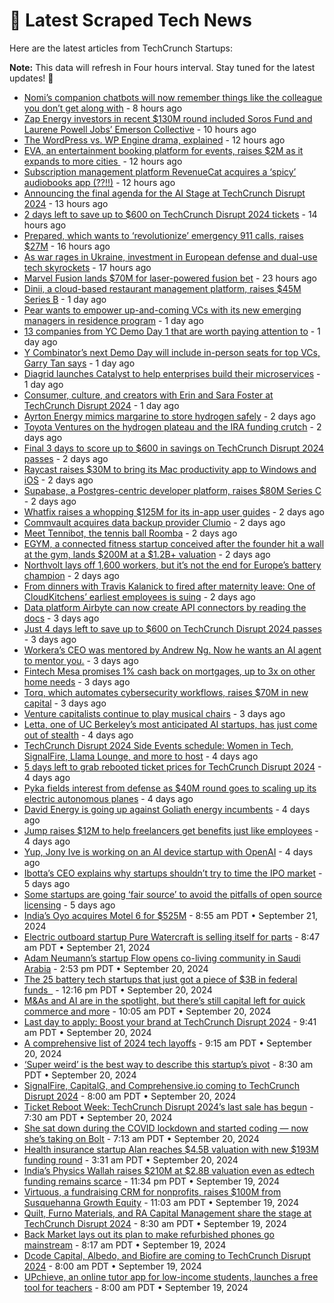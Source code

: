 
# 📰 Latest Scraped Tech News

Here are the latest articles from TechCrunch Startups:

**Note:** This data will refresh in Four hours interval. Stay tuned for the latest updates! 🔄
- [Nomi’s companion chatbots will now remember things like the colleague you don’t get along with](https://techcrunch.com/2024/09/26/nomi-ai-wants-to-make-the-most-emotionally-intelligent-chatbots-on-the-market/) - 8 hours ago
- [Zap Energy investors in recent $130M round included Soros Fund and Laurene Powell Jobs’ Emerson Collective](https://techcrunch.com/2024/09/26/zap-energy-investors-in-recent-130m-round-included-soros-fund-and-laurene-powell-jobs-emerson-collective/) - 10 hours ago
- [The WordPress vs. WP Engine drama, explained](https://techcrunch.com/2024/09/26/wordpress-vs-wp-engine-drama-explained/) - 12 hours ago
- [EVA, an entertainment booking platform for events, raises $2M as it expands to more cities ](https://techcrunch.com/2024/09/26/eva-entertainment-booking-platform-raises-2m-expands-to-more-cities/) - 12 hours ago
- [Subscription management platform RevenueCat acquires a ‘spicy’ audiobooks app (??!!)](https://techcrunch.com/2024/09/26/subscription-management-platform-revenuecat-acquires-a-spicy-audiobooks-app/) - 12 hours ago
- [Announcing the final agenda for the AI Stage at TechCrunch Disrupt 2024](https://techcrunch.com/2024/09/26/announcing-the-final-agenda-for-the-ai-stage-at-techcrunch-disrupt-2024/) - 13 hours ago
- [2 days left to save up to $600 on TechCrunch Disrupt 2024 tickets](https://techcrunch.com/2024/09/26/2-days-left-to-save-up-to-600-on-techcrunch-disrupt-2024-tickets/) - 14 hours ago
- [Prepared, which wants to ‘revolutionize’ emergency 911 calls, raises $27M](https://techcrunch.com/2024/09/26/prepared-which-lets-911-dispatchers-text-and-video-chat-with-callers-raises-27m/) - 16 hours ago
- [As war rages in Ukraine, investment in European defense and dual-use tech skyrockets](https://techcrunch.com/2024/09/26/as-war-rages-in-ukraine-investment-in-european-defense-and-dual-use-tech-skyrockets/) - 17 hours ago
- [Marvel Fusion lands $70M for laser-powered fusion bet](https://techcrunch.com/2024/09/25/marvel-fusion-lands-70m-for-laser-powered-fusion-bet/) - 23 hours ago
- [Dinii, a cloud-based restaurant management platform, raises $45M Series B](https://techcrunch.com/2024/09/25/dinii-a-cloud-based-restaurant-management-platform-raises-45m-series-b/) - 1 day ago
- [Pear wants to empower up-and-coming VCs with its new emerging managers in residence program](https://techcrunch.com/2024/09/25/pear-wants-to-empower-up-and-coming-vcs-with-its-new-emerging-managers-in-residence-program/) - 1 day ago
- [13 companies from YC Demo Day 1 that are worth paying attention to](https://techcrunch.com/2024/09/25/13-companies-from-yc-demo-day-1-that-are-worth-paying-attention-to/) - 1 day ago
- [Y Combinator’s next Demo Day will include in-person seats for top VCs, Garry Tan says](https://techcrunch.com/2024/09/25/y-combinators-next-demo-day-will-include-in-person-seats-for-top-vcs-garry-tan-says/) - 1 day ago
- [Diagrid launches Catalyst to help enterprises build their microservices](https://techcrunch.com/2024/09/25/diagrid-launches-catalyst-to-help-enterprises-build-their-microservices/) - 1 day ago
- [Consumer, culture, and creators with Erin and Sara Foster at TechCrunch Disrupt 2024](https://techcrunch.com/2024/09/25/consumer-culture-and-creators-with-erin-and-sara-foster-at-techcrunch-disrupt-2024/) - 1 day ago
- [Ayrton Energy mimics margarine to store hydrogen safely](https://techcrunch.com/2024/09/25/ayrton-energy-mimics-margarine-to-store-hydrogen-safely/) - 2 days ago
- [Toyota Ventures on the hydrogen plateau and the IRA funding crutch](https://techcrunch.com/podcast/toyota-ventures-on-the-hydrogen-plateau-and-the-ira-funding-crutch/) - 2 days ago
- [Final 3 days to score up to $600 in savings on TechCrunch Disrupt 2024 passes](https://techcrunch.com/2024/09/25/final-3-days-to-score-up-to-600-in-savings-on-techcrunch-disrupt-2024-passes/) - 2 days ago
- [Raycast raises $30M to bring its Mac productivity app to Windows and iOS](https://techcrunch.com/2024/09/25/raycast-raises-30m-to-bring-its-mac-productivity-app-to-windows-and-ios/) - 2 days ago
- [Supabase, a Postgres-centric developer platform, raises $80M Series C](https://techcrunch.com/2024/09/25/supabase-a-postgres-centric-developer-platform-raises-80m-series-c/) - 2 days ago
- [Whatfix raises a whopping $125M for its in-app user guides](https://techcrunch.com/2024/09/25/whatfix-raises-125m-to-provide-in-app-guides-to-users/) - 2 days ago
- [Commvault acquires data backup provider Clumio](https://techcrunch.com/2024/09/24/commvault-acquires-data-backup-provider-clumio/) - 2 days ago
- [Meet Tennibot, the tennis ball Roomba](https://techcrunch.com/podcast/meet-tennibot-the-tennis-ball-roomba/) - 2 days ago
- [EGYM, a connected fitness startup conceived after the founder hit a wall at the gym, lands $200M at a $1.2B+ valuation](https://techcrunch.com/2024/09/24/egym-a-connected-fitness-startup-conceived-after-the-founder-hit-a-wall-at-the-gym-is-ramping-up-with-200m-at-a-1-2b-valuation/) - 2 days ago
- [Northvolt lays off 1,600 workers, but it’s not the end for Europe’s battery champion](https://techcrunch.com/2024/09/24/northvolt-lays-off-1600-workers-but-its-not-the-end-for-europes-battery-champion/) - 2 days ago
- [From dinners with Travis Kalanick to fired after maternity leave: One of CloudKitchens’ earliest employees is suing](https://techcrunch.com/2024/09/24/travis-kalanick-cloudkitchens-lawsuit-wrongful-termination-pregnant/) - 2 days ago
- [Data platform Airbyte can now create API connectors by reading the docs](https://techcrunch.com/2024/09/24/data-platform-airbyte-can-now-create-api-connectors-by-reading-the-docs/) - 3 days ago
- [Just 4 days left to save up to $600 on TechCrunch Disrupt 2024 passes](https://techcrunch.com/2024/09/24/just-4-days-left-to-save-up-to-600-on-techcrunch-disrupt-2024-passes/) - 3 days ago
- [Workera’s CEO was mentored by Andrew Ng. Now he wants an AI agent to mentor you.](https://techcrunch.com/2024/09/24/workeras-ceo-was-mentored-by-andrew-ng-now-he-wants-an-ai-agent-to-mentor-you/) - 3 days ago
- [Fintech Mesa promises 1% cash back on mortgages, up to 3x on other home needs](https://techcrunch.com/2024/09/24/fintech-mesa-promises-1-cash-back-on-mortgages-up-to-3x-on-other-home-needs/) - 3 days ago
- [Torq, which automates cybersecurity workflows, raises $70M in new capital](https://techcrunch.com/2024/09/24/torq-which-automates-cybersecurity-workflows-raises-70m-in-new-cash/) - 3 days ago
- [Venture capitalists continue to play musical chairs](https://techcrunch.com/2024/09/23/venture-capitalists-continue-to-play-musical-chairs/) - 3 days ago
- [Letta, one of UC Berkeley’s most anticipated AI startups, has just come out of stealth](https://techcrunch.com/2024/09/23/letta-one-of-uc-berkeleys-most-anticipated-ai-startups-has-just-come-out-of-stealth/) - 4 days ago
- [TechCrunch Disrupt 2024 Side Events schedule: Women in Tech, SignalFire, Llama Lounge, and more to host](https://techcrunch.com/2024/09/23/techcrunch-disrupt-2024-side-events-lineup-women-in-tech-signalfire-llama-lounge-and-more-to-host/) - 4 days ago
- [5 days left to grab rebooted ticket prices for TechCrunch Disrupt 2024](https://techcrunch.com/2024/09/23/5-days-left-to-grab-rebooted-ticket-prices-for-techcrunch-disrupt-2024/) - 4 days ago
- [Pyka fields interest from defense as $40M round goes to scaling up its electric autonomous planes](https://techcrunch.com/2024/09/23/pyka-fields-interest-from-defense-as-40m-round-goes-to-scaling-up-its-electric-autonomous-planes/) - 4 days ago
- [David Energy is going up against Goliath energy incumbents](https://techcrunch.com/2024/09/23/david-energy-is-going-up-against-goliath-energy-incumbents/) - 4 days ago
- [Jump raises $12M to help freelancers get benefits just like employees](https://techcrunch.com/2024/09/23/jump-raises-12-million-to-help-freelancers-get-benefits-just-like-employees/) - 4 days ago
- [Yup, Jony Ive is working on an AI device startup with OpenAI](https://techcrunch.com/2024/09/22/yup-jony-ive-is-working-on-a-new-ai-device-company-with-openai/) - 4 days ago
- [Ibotta’s CEO explains why startups shouldn’t try to time the IPO market](https://techcrunch.com/2024/09/22/ibottas-ceo-explains-why-startups-shouldnt-try-to-time-the-ipo-market/) - 5 days ago
- [Some startups are going ‘fair source’ to avoid the pitfalls of open source licensing](https://techcrunch.com/2024/09/22/some-startups-are-going-fair-source-to-avoid-the-pitfalls-of-open-source-licensing/) - 5 days ago
- [India’s Oyo acquires Motel 6 for $525M](https://techcrunch.com/2024/09/21/indias-oyo-acquires-motel-6-for-525m/) - 8:55 am PDT • September 21, 2024
- [Electric outboard startup Pure Watercraft is selling itself for parts](https://techcrunch.com/2024/09/21/electric-outboard-startup-pure-watercraft-is-selling-itself-for-parts/) - 8:47 am PDT • September 21, 2024
- [Adam Neumann’s startup Flow opens co-living community in Saudi Arabia](https://techcrunch.com/2024/09/20/adam-neumanns-startup-flow-opens-co-living-community-in-saudi-arabia/) - 2:53 pm PDT • September 20, 2024
- [The 25 battery tech startups that just got a piece of $3B in federal funds  ](https://techcrunch.com/2024/09/20/the-25-battery-tech-startups-that-just-got-a-piece-of-3b-in-federal-funds/) - 12:16 pm PDT • September 20, 2024
- [M&As and AI are in the spotlight, but there’s still capital left for quick commerce and more](https://techcrunch.com/2024/09/20/mas-and-ai-are-in-the-spotlight-but-theres-still-capital-left-for-quick-commerce-and-more/) - 10:05 am PDT • September 20, 2024
- [Last day to apply: Boost your brand at TechCrunch Disrupt 2024](https://techcrunch.com/2024/09/20/last-day-to-apply-boost-your-brand-at-techcrunch-disrupt-2024/) - 9:41 am PDT • September 20, 2024
- [A comprehensive list of 2024 tech layoffs](https://techcrunch.com/2024/09/20/tech-layoffs-2024-list/) - 9:15 am PDT • September 20, 2024
- [‘Super weird’ is the best way to describe this startup’s pivot](https://techcrunch.com/podcast/super-weird-is-the-best-way-to-describe-this-startups-pivot/) - 8:30 am PDT • September 20, 2024
- [SignalFire, CapitalG, and Comprehensive.io coming to TechCrunch Disrupt 2024](https://techcrunch.com/2024/09/20/signalfire-capital-g-and-comprehensive-io-coming-to-techcrunch-disrupt-2024/) - 8:00 am PDT • September 20, 2024
- [Ticket Reboot Week: TechCrunch Disrupt 2024’s last sale has begun](https://techcrunch.com/2024/09/20/ticket-reboot-week-techcrunch-disrupt-2024s-last-sale-has-begun/) - 7:30 am PDT • September 20, 2024
- [She sat down during the COVID lockdown and started coding — now she’s taking on Bolt](https://techcrunch.com/2024/09/20/she-sat-down-in-the-covid-lockdown-and-started-coding-now-shes-taking-on-bolt/) - 7:13 am PDT • September 20, 2024
- [Health insurance startup Alan reaches $4.5B valuation with new $193M funding round](https://techcrunch.com/2024/09/20/health-insurance-startup-alan-reaches-45-billion-valuation-with-new-funding-round/) - 3:31 am PDT • September 20, 2024
- [India’s Physics Wallah raises $210M at $2.8B valuation even as edtech funding remains scarce](https://techcrunch.com/2024/09/19/indias-physics-wallah-raises-210m-at-2-8b-valuation-even-as-edtech-funding-remains-scarce/) - 11:34 pm PDT • September 19, 2024
- [Virtuous, a fundraising CRM for nonprofits, raises $100M from Susquehanna Growth Equity](https://techcrunch.com/2024/09/19/virtuous-a-fundraising-crm-for-nonprofits-raises-100m-from-susquehanna-growth-equity/) - 11:03 am PDT • September 19, 2024
- [Quilt, Furno Materials, and RA Capital Management share the stage at TechCrunch Disrupt 2024](https://techcrunch.com/2024/09/19/quilt-furno-materials-and-ra-capital-management-share-the-stage-at-techcrunch-disrupt-2024/) - 8:30 am PDT • September 19, 2024
- [Back Market lays out its plan to make refurbished phones go mainstream](https://techcrunch.com/2024/09/19/back-market-lays-out-its-plan-to-make-refurbished-phones-mainstream/) - 8:17 am PDT • September 19, 2024
- [Dcode Capital, Albedo, and Biofire are coming to TechCrunch Disrupt 2024](https://techcrunch.com/2024/09/19/dcode-capital-albedo-and-biofire-are-coming-to-techcrunch-disrupt-2024/) - 8:00 am PDT • September 19, 2024
- [UPchieve, an online tutor app for low-income students, launches a free tool for teachers](https://techcrunch.com/2024/09/19/upchieve-online-tutor-app-low-income-students-launches-free-tool-teachers/) - 8:00 am PDT • September 19, 2024